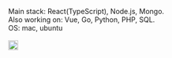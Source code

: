 Main stack: React(TypeScript), Node.js, Mongo.<br/>
Also working on: Vue, Go, Python, PHP, SQL.<br/>
OS: mac, ubuntu<br/><br/>
<a href="https://twitter.com/DavidMaromIl" target="_blank"><img src="https://www.pngkey.com/png/full/2-27646_twitter-logo-png-transparent-background-logo-twitter-png.png" alt="Twitter" width="20px"></a>

